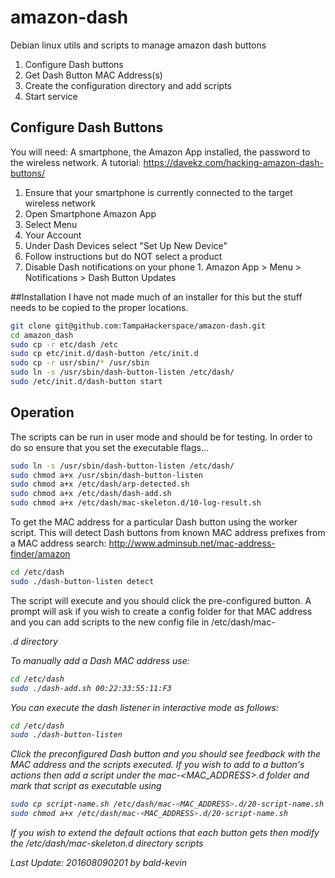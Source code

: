 # amazon-dash
Debian linux utils and scripts to manage amazon dash buttons

1. Configure Dash buttons
2. Get Dash Button MAC Address(s)
3. Create the configuration directory and add scripts
4. Start service

## Configure Dash Buttons
 You will need: A smartphone, the Amazon App installed, the password to the wireless network. A tutorial: https://davekz.com/hacking-amazon-dash-buttons/

1. Ensure that your smartphone is currently connected to the target wireless network
2. Open Smartphone Amazon App
  1. Select Menu
  2. Your Account
  3. Under Dash Devices select "Set Up New Device"
  4. Follow instructions but do NOT select a product
  5. Disable Dash notifications on your phone
    1. Amazon App > Menu > Notifications > Dash Button Updates

##Installation
I have not made much of an installer for this but the stuff needs to be copied to the proper locations.

```bash
git clone git@github.com:TampaHackerspace/amazon-dash.git
cd amazon_dash
sudo cp -r etc/dash /etc
sudo cp etc/init.d/dash-button /etc/init.d
sudo cp -r usr/sbin/* /usr/sbin
sudo ln -s /usr/sbin/dash-button-listen /etc/dash/
sudo /etc/init.d/dash-button start

```

## Operation
The scripts can be run in user mode and should be for testing. In order to do so ensure that you set the executable flags...
```bash
sudo ln -s /usr/sbin/dash-button-listen /etc/dash/
sudo chmod a+x /usr/sbin/dash-button-listen
sudo chmod a+x /etc/dash/arp-detected.sh
sudo chmod a+x /etc/dash/dash-add.sh
sudo chmod a+x /etc/dash/mac-skeleton.d/10-log-result.sh
```

To get the MAC address for a particular Dash button using the worker script. This will detect Dash buttons from known MAC address prefixes from a MAC address search: http://www.adminsub.net/mac-address-finder/amazon
```bash
cd /etc/dash
sudo ./dash-button-listen detect
```
The script will execute and you should click the pre-configured button. A prompt will ask if you wish to create a config folder for that MAC address and you can add scripts to the new config file in /etc/dash/mac-<address>.d directory


To manually add a Dash MAC address use:

```bash
cd /etc/dash
sudo ./dash-add.sh 00:22:33:55:11:F3
```

You can execute the dash listener in interactive mode as follows:

```bash
cd /etc/dash
sudo ./dash-button-listen
```

Click the preconfigured Dash button and you should see feedback with the MAC address and the scripts executed. If you wish to add to a button's actions then add a script under the mac-<MAC_ADDRESS>.d folder and mark that script as executable using

```bash
sudo cp script-name.sh /etc/dash/mac-<MAC_ADDRESS>.d/20-script-name.sh
sudo chmod a+x /etc/dash/mac-<MAC_ADDRESS>.d/20-script-name.sh

```

If you wish to extend the default actions that each button gets then modify the /etc/dash/mac-skeleton.d directory scripts


Last Update: 201608090201 by bald-kevin
